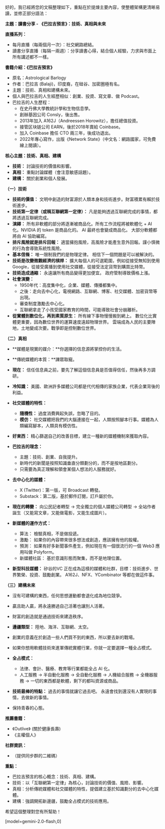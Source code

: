 好的，我已經將您的文稿整理如下，重點在於提煉主要內容，使整體架構更清晰易讀，並修正部分語法：

**主題：讀書分享 - 《巴拉吉預言》：技術、真相與未來**

**直播系列：**

*   每月直播（每兩個月一次）：社交網路總結。
*   讀書分享直播（每隔一兩週）：分享讀書心得，結合個人經驗，力求與市面上所有講述都不一樣。

**書籍介紹：《巴拉吉預言》**

*   原名：Astrological Barlogy
*   作者：巴拉吉 (Balaji)，印度裔，在硅谷、加密圈極有名。
*   主題：技術、真相和建構未來。
*   個人與巴拉吉的人生經歷相似：創業、投資、寫文章、做 Podcast。
*   巴拉吉的人生歷程：
    *   在史丹佛大學教統計學和生物信息學。
    *   創辦基因公司 Consly，後出售。
    *   2013年加入 A162J（Andreessen Horowitz），擔任總值投資。
    *   接管区块链公司 EARN，後於2018年賣給 Coinbase。
    *   加入 Coinbase 擔任 CTO 兩三年，後成功退出。
    *   2022年專心寫作，出版《Network State》（中文名：網路國家，可免費線上閱讀）。

**核心主題：技術、真相、建構**

*   **技術：** 討論技術的價值和影響。
*   **真相：** 重點討論媒體（會注意敏感話題）。
*   **建構：** 關於創業和個人發展。

**（一）技術**

*   **技術的價值：** 文明中創造的財富源於人類本身和技術進步。財富積累有賴於技術進步。
*   **技術第一定律（或稱互聯網第一定律）：** 凡是能夠透過互聯網完成的事情，都將透過互聯網完成。
*   **演繹：** 所有非軟體的部分將逐漸被商品化。所有工作流程將被軟體化 + AI化。NVIDIA 的 token 是商品化的。 AI 最終也會變成商品化。 大部分軟體都將由 AI 協助編寫。
*   **排斥風險就是排斥回報：** 適當擁抱風險，高風險才能產生意外回報。謹小慎微的行為會導致系統性風險。
*   **基本信條：** 唯一限制我們的是物理定律。 相信下一個問題是可以被解決的。
*   **技術是改變微觀經濟的槓桿：** 擴大每個人的可選範圍，例如從接受無知到使用 Google，從接受廣播到使用社交媒體，從接受法定貨幣到購買比特幣。
*   **技術造成通縮：** 永遠讓所有商品變得更加便宜。 政府管制導致價格上漲。
*   **社會演變：**
    *   1950年代：高度集中化，企業、媒體、傳播都集中。
    *   之後：走向去中心化，電視網路、互聯網、博客、社交媒體、加密貨幣等出現。
    *   審查制度激勵去中心化。
    *   互聯網拿走了小孩受國家教育的時間，可能導致社會分崩離析。
*   **從實體到數位化，再到素質原生：** 所有線下事物慢慢搬到網上。 數位化比實體更重要，因為數位世界的運算速度遠超物理世界。 雲端成為人民的主要陣地，土地變成次要。戰爭即是控制數位世界。

**（二）真相**

*   **媒體是現實的媒介：**你選擇的信息源將掌控你的生活。
*   **傳統媒體的本質：**譁眾取寵。
*   **現在：** 信任信息員之前，要先了解這個信息員是否值得信任，然後再多方調研。
*   **冷知識：** 美國、歐洲許多媒體公司都是代代相傳的家族企業，代表企業背後的利益。
*   **社交媒體的特性：**
    *   **隨機性：** 過度消費興起失誤，忽略了目的。
    *   **模仿：** 社交媒體把我們的大腦連接在一起，人類按照腳本行事。媒體為人類編寫腳本，人類具有模仿性。

*   **好東西：** 精心篩選自己的改善目標，建立一種新的媒體機制來獲取內容。
*   **巴拉吉的理念：**
    *   主題：技術、創業、自我提升。
    *   新時代的新聞是按照知識垂直分類劃分的，而不是按地區劃分。
    *   只需要為真正理解和領會某個人想法的人服務就好。
*   **去中心化的媒體：**
    *   X (Twitter)：第一版，可 Broadcast 轉發。
    *   Substack：第二版，基於郵件訂閱，訂戶屬於你。
*   **現在的轉變：** 向公民記者轉型 -> 完全獨立的個人媒體公司轉型 -> 全站作者誕生（又能寫文章，又能做電影，又能生成圖片）。
*   **新媒體的運作方式：**
    *   算法： 檢驗真相，不是做投遞。
    *   激勵： 如果你的內容帶來很多想法或創造，應該擁有他的股權。
    *   預測： 如果有好多新聞事件產生，例如現在有一個很流行的一個 Web3 應用叫做 Polyform。
    *   新媒體社區： 基於意識形態而聚集，而不是地理位置。
*   **新型科技媒體：** 矽谷的VC 正在成為這樣的媒體和社群，目標：技術進步、世界繁榮、投資、鼓勵創業。 A162J、NFX、YCombinator 等都在做這件事。

**（三）建構未來**

*   沒有可建構的東西，任何思想運動都會退化成為地位競爭。
*   贏且助人贏，將永遠勝過自己活著也讓別人活著。
*   財富的創造就是通過技術來建造秩序。
*   **邊疆類型：** 陸地、海洋、互聯網、太空。
*   創業的意義在於創造一些人們買不到的東西，所以要去新的戰場。
*   如果你想用軟體技術來進軍傳統實體行業，你就一定要選擇一種全占模式。
*   **全占模式：**
    *   法律、會計、醫療、教育等行業都能全占 AI 化。
    *   人工服務 -> 半自動化服務 -> 全自動化服務 -> 人機組合服務 -> 全機器服務 -> 一切的東西都是軟體，剩下的都叫資源或商品。

*   **技術最棒的特點：** 過去的事情就讓它過去吧。 永遠會找到還沒有人實現的事情，去做新的事情。
*   保持青春的心態。

**推薦書籍：**

*   《Outlive》 (關於健康長壽)
*   《主權個人》

**社群資訊：**

*   （提供同步群的二維碼）

**重點：**

*   巴拉吉預言的核心概念：技術、真相、建構。
*   技術：以「互聯網第一定律」為核心，討論技術的價值、風險、影響。
*   真相：分析傳統媒體和社交媒體的特性，提倡建立基於知識劃分的去中心化媒體。
*   建構：強調開拓新邊疆，鼓勵全占模式的技術應用。

希望這個整理對您有所幫助！

[model=gemini-2.0-flash,0]
